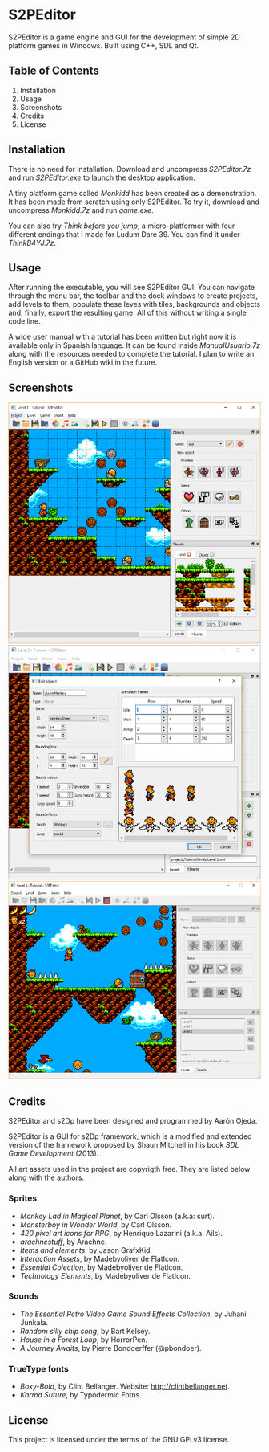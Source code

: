 # S2PEditor
S2PEditor is a game engine and GUI for the development of simple 2D platform games in Windows. Built using C++, SDL and Qt.
## Table of Contents
1. Installation
1. Usage
1. Screenshots
1. Credits
1. License
## Installation
There is no need for installation. Download and uncompress *S2PEditor.7z* and run *S2PEditor.exe* to launch the desktop application.

A tiny platform game called *Monkidd* has been created as a demonstration. It has been made from scratch using only S2PEditor. To try it, download and uncompress *Monkidd.7z* and run *game.exe*.

You can also try *Think before you jump*, a micro-platformer with four different endings that I made for Ludum Dare 39. You can find it under *ThinkB4YJ.7z*.
## Usage
After running the executable, you will see S2PEditor GUI. You can navigate through the menu bar, the toolbar and the dock windows to create projects, add levels to them, populate these leves with tiles, backgrounds and objects and, finally, export the resulting game. All of this without writing a single code line.

A wide user manual with a tutorial has been written but right now it is available only in Spanish language. It can be found inside *ManualUsuario.7z* along with the resources needed to complete the tutorial. I plan to write an English version or a GitHub wiki in the future.
## Screenshots
<img src="S2PEditor/assets/images/screenshot1.png" width="540">

<img src="S2PEditor/assets/images/screenshot2.png" width="540">

<img src="S2PEditor/assets/images/screenshot3.png" width="540">

## Credits
S2PEditor and s2Dp have been designed and programmed by Aarón Ojeda. 

S2PEditor is a GUI for s2Dp framework, which is a modified and extended version of the framework proposed by Shaun Mitchell in his book *SDL Game Development* (2013).

All art assets used in the project are copyrigth free. They are listed below along with the authors.
### Sprites
* *Monkey Lad in Magical Planet*, by Carl Olsson (a.k.a: surt).
* *Monsterboy in Wonder World*, by Carl Olsson.
* *420 pixel art icons for RPG*, by Henrique Lazarini (a.k.a: Ails).
* *arachnestuff*, by Arachne.
* *Items and elements*, by Jason GrafxKid.
* *Interaction Assets*, by Madebyoliver de FlatIcon.
* *Essential Colection*, by Madebyoliver de FlatIcon.
* *Technology Elements*, by Madebyoliver de FlatIcon.
### Sounds
* *The Essential Retro Video Game Sound Effects Collection*, by Juhani Junkala.
* *Random silly chip song*, by Bart Kelsey.
* *House in a Forest Loop*, by HorrorPen.
* *A Journey Awaits*, by Pierre Bondoerffer (@pbondoer).
### TrueType fonts
* *Boxy-Bold*, by Clint Bellanger. Website: http://clintbellanger.net.
* *Karma Suture*, by Typodermic Fotns.
## License
This project is licensed under the terms of the GNU GPLv3 license.


